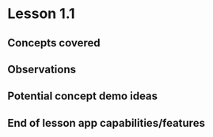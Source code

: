 # Lesson 1.1

## Concepts covered

## Observations

## Potential concept demo ideas

## End of lesson app capabilities/features
